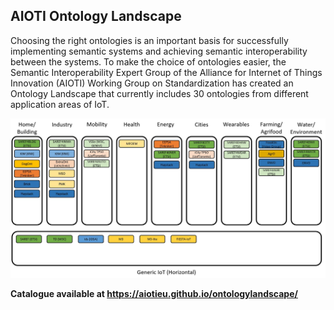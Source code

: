 ## AIOTI Ontology Landscape

Choosing the right ontologies is an important basis for successfully implementing semantic systems and achieving semantic interoperability between the systems. To make the choice of ontologies easier, the Semantic Interoperability Expert Group of the Alliance for Internet of Things Innovation (AIOTI) Working Group on Standardization has created an Ontology Landscape that currently includes 30 ontologies from different application areas of IoT. 

![Ontology Landscape](./assets/images/OntologyLandscape-1.0.1.JPG)

**Catalogue available at https://aiotieu.github.io/ontologylandscape/**
